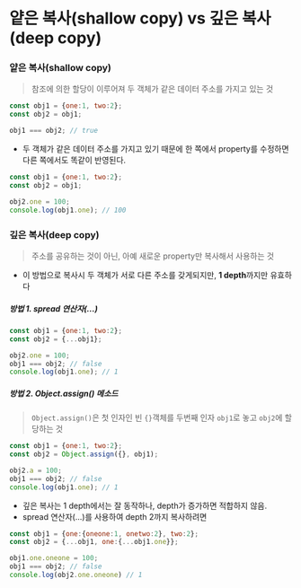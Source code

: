# 얕은 복사(shallow copy) vs 깊은 복사(deep copy)

### 얕은 복사(shallow copy)
> 참조에 의한 할당이 이루어져 두 객체가 같은 데이터 주소를 가지고 있는 것
```jsx
const obj1 = {one:1, two:2};
const obj2 = obj1;

obj1 === obj2; // true
```

- 두 객체가 같은 데이터 주소를 가지고 있기 때문에 한 쪽에서 property를 수정하면 다른 쪽에서도 똑같이 반영된다.
```jsx
const obj1 = {one:1, two:2};
const obj2 = obj1;

obj2.one = 100;
console.log(obj1.one); // 100
```

### 깊은 복사(deep copy)
> 주소를 공유하는 것이 아닌, 아예 새로운 property만 복사해서 사용하는 것
- 이 방법으로 복사시 두 객체가 서로 다른 주소를 갖게되지만, **1 depth**까지만 유효하다
##### 방법 1. spread 연산자(...)
```jsx
const obj1 = {one:1, two:2};
const obj2 = {...obj1};

obj2.one = 100;
obj1 === obj2; // false
console.log(obj1.one); // 1
```
##### 방법 2. Object.assign() 메소드
> `Object.assign()`은 첫 인자인 빈 `{}`객체를 두번째 인자 `obj1`로 놓고 `obj2`에 할당하는 것
```jsx
const obj1 = {one:1, two:2};
const obj2 = Object.assign({}, obj1);

obj2.a = 100;
obj1 === obj2; // false
console.log(obj1.one); // 1
```
- 깊은 복사는 1 depth에서는 잘 동작하나, depth가 증가하면 적합하지 않음.
- spread 연산자(...)를 사용하여 depth 2까지 복사하려면
```jsx
const obj1 = {one:{oneone:1, onetwo:2}, two:2};
const obj2 = {...obj1, one:{...obj1.one}};

obj1.one.oneone = 100;
obj1 === obj2; // false
console.log(obj2.one.oneone) // 1
```
